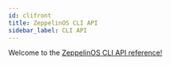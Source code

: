 ```yaml
---
id: clifront
title: ZeppelinOS CLI API
sidebar_label: CLI API
---
```


Welcome to the [ZeppelinOS CLI API reference!](cli_main.md)